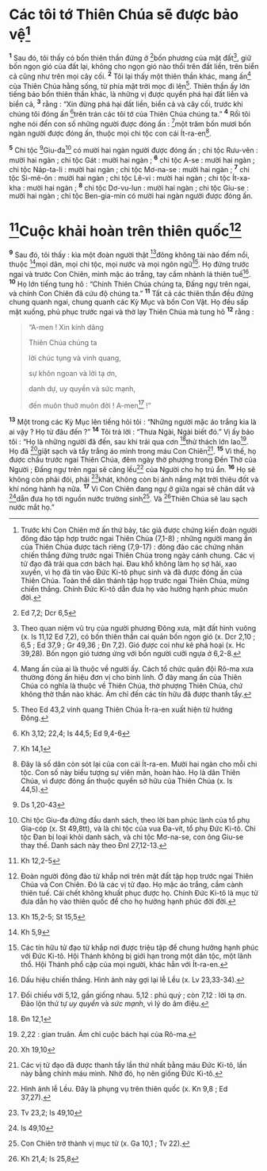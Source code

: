 # Các tôi tớ Thiên Chúa sẽ được bảo vệ[^1-b187e45a-5fde-48c3-8dc4-051c001bf7d6]

<sup><b>1</b></sup> Sau đó, tôi thấy có bốn thiên thần đứng ở [^1@-b187e45a-5fde-48c3-8dc4-051c001bf7d6]bốn phương của mặt đất[^2-b187e45a-5fde-48c3-8dc4-051c001bf7d6], giữ bốn ngọn gió của đất lại, không cho ngọn gió nào thổi trên đất liền, trên biển cả cũng như trên mọi cây cối. <sup><b>2</b></sup> Tôi lại thấy một thiên thần khác, mang ấn[^3-b187e45a-5fde-48c3-8dc4-051c001bf7d6] của Thiên Chúa hằng sống, từ phía mặt trời mọc đi lên[^4-b187e45a-5fde-48c3-8dc4-051c001bf7d6]. Thiên thần ấy lớn tiếng bảo bốn thiên thần khác, là những vị được quyền phá hại đất liền và biển cả, <sup><b>3</b></sup> rằng : “Xin đừng phá hại đất liền, biển cả và cây cối, trước khi chúng tôi đóng ấn [^2@-b187e45a-5fde-48c3-8dc4-051c001bf7d6]trên trán các tôi tớ của Thiên Chúa chúng ta.” <sup><b>4</b></sup> Rồi tôi nghe nói đến con số những người được đóng ấn : [^3@-b187e45a-5fde-48c3-8dc4-051c001bf7d6]một trăm bốn mươi bốn ngàn người được đóng ấn, thuộc mọi chi tộc con cái Ít-ra-en[^5-b187e45a-5fde-48c3-8dc4-051c001bf7d6].

<sup><b>5</b></sup> Chi tộc [^4@-b187e45a-5fde-48c3-8dc4-051c001bf7d6]Giu-đa[^6-b187e45a-5fde-48c3-8dc4-051c001bf7d6] có mười hai ngàn người được đóng ấn ; chi tộc Rưu-vên : mười hai ngàn ; chi tộc Gát : mười hai ngàn ; <sup><b>6</b></sup> chi tộc A-se : mười hai ngàn ; chi tộc Náp-ta-li : mười hai ngàn ; chi tộc Mơ-na-se : mười hai ngàn ; <sup><b>7</b></sup> chi tộc Si-mê-ôn : mười hai ngàn ; chi tộc Lê-vi : mười hai ngàn ; chi tộc Ít-xa-kha : mười hai ngàn ; <sup><b>8</b></sup> chi tộc Dơ-vu-lun : mười hai ngàn ; chi tộc Giu-se : mười hai ngàn ; chi tộc Ben-gia-min có mười hai ngàn người được đóng ấn.

# [^5@-b187e45a-5fde-48c3-8dc4-051c001bf7d6]Cuộc khải hoàn trên thiên quốc[^7-b187e45a-5fde-48c3-8dc4-051c001bf7d6]

<sup><b>9</b></sup> Sau đó, tôi thấy : kìa một đoàn người thật [^6@-b187e45a-5fde-48c3-8dc4-051c001bf7d6]đông không tài nào đếm nổi, thuộc [^7@-b187e45a-5fde-48c3-8dc4-051c001bf7d6]mọi dân, mọi chi tộc, mọi nước và mọi ngôn ngữ[^8-b187e45a-5fde-48c3-8dc4-051c001bf7d6]. Họ đứng trước ngai và trước Con Chiên, mình mặc áo trắng, tay cầm nhành lá thiên tuế[^9-b187e45a-5fde-48c3-8dc4-051c001bf7d6]. <sup><b>10</b></sup> Họ lớn tiếng tung hô : “Chính Thiên Chúa chúng ta, Đấng ngự trên ngai, và chính Con Chiên đã cứu độ chúng ta.” <sup><b>11</b></sup> Tất cả các thiên thần đều đứng chung quanh ngai, chung quanh các Kỳ Mục và bốn Con Vật. Họ đều sấp mặt xuống, phủ phục trước ngai và thờ lạy Thiên Chúa mà tung hô <sup><b>12</b></sup> rằng :

> “A-men ! Xin kính dâng
>
> Thiên Chúa chúng ta
>
> lời chúc tụng và vinh quang,
>
> sự khôn ngoan và lời tạ ơn,
>
> danh dự, uy quyền và sức mạnh,
>
> đến muôn thuở muôn đời ! A-men[^10-b187e45a-5fde-48c3-8dc4-051c001bf7d6] !”

<sup><b>13</b></sup> Một trong các Kỳ Mục lên tiếng hỏi tôi : “Những người mặc áo trắng kia là ai vậy ? Họ từ đâu đến ?” <sup><b>14</b></sup> Tôi trả lời : “Thưa Ngài, Ngài biết đó.” Vị ấy bảo tôi : “Họ là những người đã đến, sau khi trải qua cơn [^8@-b187e45a-5fde-48c3-8dc4-051c001bf7d6]thử thách lớn lao[^11-b187e45a-5fde-48c3-8dc4-051c001bf7d6]. Họ đã [^9@-b187e45a-5fde-48c3-8dc4-051c001bf7d6]giặt sạch và tẩy trắng áo mình trong máu Con Chiên[^12-b187e45a-5fde-48c3-8dc4-051c001bf7d6]. <sup><b>15</b></sup> Vì thế, họ được chầu trước ngai Thiên Chúa, đêm ngày thờ phượng trong Đền Thờ của Người ; Đấng ngự trên ngai sẽ căng lều[^13-b187e45a-5fde-48c3-8dc4-051c001bf7d6] của Người cho họ trú ẩn. <sup><b>16</b></sup> Họ sẽ không còn phải đói, phải [^10@-b187e45a-5fde-48c3-8dc4-051c001bf7d6]khát, không còn bị ánh nắng mặt trời thiêu đốt và khí nóng hành hạ nữa. <sup><b>17</b></sup> Vì Con Chiên đang ngự ở giữa ngai sẽ chăn dắt và [^11@-b187e45a-5fde-48c3-8dc4-051c001bf7d6]dẫn đưa họ tới nguồn nước trường sinh[^14-b187e45a-5fde-48c3-8dc4-051c001bf7d6]. Và [^12@-b187e45a-5fde-48c3-8dc4-051c001bf7d6]Thiên Chúa sẽ lau sạch nước mắt họ.”

[^1-b187e45a-5fde-48c3-8dc4-051c001bf7d6]: Trước khi Con Chiên mở ấn thứ bảy, tác giả được chứng kiến đoàn người đông đảo tập hợp trước ngai Thiên Chúa (7,1-8) ; những người mang ấn của Thiên Chúa được tách riêng (7,9-17) : đông đảo các chứng nhân chiến thắng đứng trước ngai Thiên Chúa trong ngày cánh chung. Các vị tử đạo đã trải qua cơn bách hại. Đau khổ không làm họ sợ hãi, xao xuyến, vì họ đã tin vào Đức Ki-tô phục sinh và đã được đóng ấn của Thiên Chúa. Toàn thể dân thánh tập họp trước ngai Thiên Chúa, mừng chiến thắng. Chính Đức Ki-tô dẫn đưa họ vào hưởng hạnh phúc muôn đời.

[^2-b187e45a-5fde-48c3-8dc4-051c001bf7d6]: Theo quan niệm vũ trụ của người phương Đông xưa, mặt đất hình vuông (x. Is 11,12 Ed 7,2), có bốn thiên thần cai quản bốn ngọn gió (x. Dcr 2,10 ; 6,5 ; Ed 37,9 ; Gr 49,36 ; Đn 7,2). Gió được coi như kẻ phá hoại (x. Hc 39,28). Bốn ngọn gió tương ứng với bốn người cưỡi ngựa ở 6,2-8.

[^3-b187e45a-5fde-48c3-8dc4-051c001bf7d6]: Mang ấn của ai là thuộc về người ấy. Cách tổ chức quân đội Rô-ma xưa thường đóng ấn hiệu đơn vị cho binh lính. Ở đây mang ấn của Thiên Chúa có nghĩa là thuộc về Thiên Chúa, thờ phượng Thiên Chúa, chứ không thờ thần nào khác. Ám chỉ đến các tín hữu đã được thanh tẩy.

[^4-b187e45a-5fde-48c3-8dc4-051c001bf7d6]: Theo Ed 43,2 vinh quang Thiên Chúa Ít-ra-en xuất hiện từ hướng Đông.

[^5-b187e45a-5fde-48c3-8dc4-051c001bf7d6]: Đây là số dân còn sót lại của con cái Ít-ra-en. Mười hai ngàn cho mỗi chi tộc. Con số này biểu tượng sự viên mãn, hoàn hảo. Họ là dân Thiên Chúa, vì được đóng ấn thuộc quyền sở hữu của Thiên Chúa (x. Is 44,5).

[^6-b187e45a-5fde-48c3-8dc4-051c001bf7d6]: Chi tộc Giu-đa đứng đầu danh sách, theo lời ban phúc lành của tổ phụ Gia-cóp (x. St 49,8tt), và là chi tộc của vua Đa-vít, tổ phụ Đức Ki-tô. Chi tộc Đan bị loại khỏi danh sách, và chi tộc Mơ-na-se, con ông Giu-se thay thế. Danh sách này theo Đnl 27,12-13.

[^7-b187e45a-5fde-48c3-8dc4-051c001bf7d6]: Đoàn người đông đảo từ khắp nơi trên mặt đất tập họp trước ngai Thiên Chúa và Con Chiên. Đó là các vị tử đạo. Họ mặc áo trắng, cầm cành thiên tuế. Cái chết không khuất phục được họ. Chính Đức Ki-tô là mục tử đưa dẫn họ vào thiên quốc để cho họ hưởng hạnh phúc đời đời.

[^8-b187e45a-5fde-48c3-8dc4-051c001bf7d6]: Các tín hữu tử đạo từ khắp nơi được triệu tập để chung hưởng hạnh phúc với Đức Ki-tô. Hội Thánh không bị giới hạn trong một dân tộc, một lãnh thổ. Hội Thánh phổ cập của mọi người, khác hẳn với Ít-ra-en.

[^9-b187e45a-5fde-48c3-8dc4-051c001bf7d6]: Dấu hiệu chiến thắng. Hình ảnh này gợi lại lễ Lều (x. Lv 23,33-34).

[^10-b187e45a-5fde-48c3-8dc4-051c001bf7d6]: Đối chiếu với 5,12, gần giống nhau. 5,12 : phú quý ; còn 7,12 : lời tạ ơn. Đảo lộn thứ tự _uy quyền_ và _sức mạnh_, vì lý do âm điệu.

[^11-b187e45a-5fde-48c3-8dc4-051c001bf7d6]: 2,22 : gian truân. Ám chỉ cuộc bách hại của Rô-ma.

[^12-b187e45a-5fde-48c3-8dc4-051c001bf7d6]: Các vị tử đạo đã được thanh tẩy lần thứ nhất bằng máu Đức Ki-tô, lần này bằng chính máu mình. Nhờ đó, họ nên giống Đức Ki-tô.

[^13-b187e45a-5fde-48c3-8dc4-051c001bf7d6]: Hình ảnh lễ Lều. Đây là phụng vụ trên thiên quốc (x. Kn 9,8 ; Ed 37,27).

[^14-b187e45a-5fde-48c3-8dc4-051c001bf7d6]: Con Chiên trở thành vị mục tử (x. Ga 10,1 ; Tv 22).

[^1@-b187e45a-5fde-48c3-8dc4-051c001bf7d6]: Ed 7,2; Dcr 6,5

[^2@-b187e45a-5fde-48c3-8dc4-051c001bf7d6]: Kh 3,12; 22,4; Is 44,5; Ed 9,4-6

[^3@-b187e45a-5fde-48c3-8dc4-051c001bf7d6]: Kh 14,1

[^4@-b187e45a-5fde-48c3-8dc4-051c001bf7d6]: Ds 1,20-43

[^5@-b187e45a-5fde-48c3-8dc4-051c001bf7d6]: Kh 12,2-5

[^6@-b187e45a-5fde-48c3-8dc4-051c001bf7d6]: Kh 15,2-5; St 15,5

[^7@-b187e45a-5fde-48c3-8dc4-051c001bf7d6]: Kh 5,9

[^8@-b187e45a-5fde-48c3-8dc4-051c001bf7d6]: Đn 12,1

[^9@-b187e45a-5fde-48c3-8dc4-051c001bf7d6]: Xh 19,10

[^10@-b187e45a-5fde-48c3-8dc4-051c001bf7d6]: Tv 23,2; Is 49,10

[^11@-b187e45a-5fde-48c3-8dc4-051c001bf7d6]: Is 49,10

[^12@-b187e45a-5fde-48c3-8dc4-051c001bf7d6]: Kh 21,4; Is 25,8
